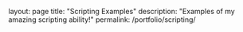 layout: page
title: "Scripting Examples"
description: "Examples of my amazing scripting ability!"
permalink: /portfolio/scripting/
